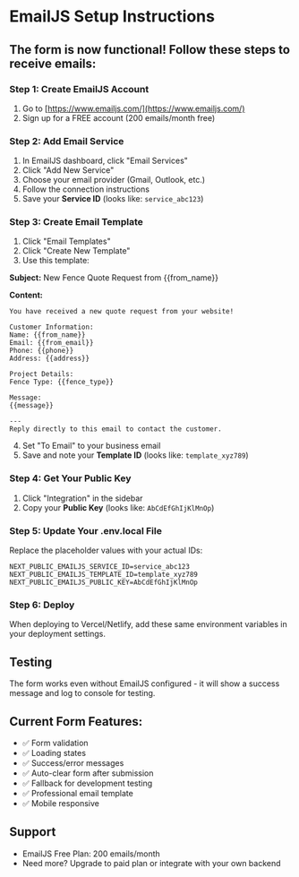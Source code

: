 # EmailJS Setup Instructions

## The form is now functional! Follow these steps to receive emails:

### Step 1: Create EmailJS Account
1. Go to [https://www.emailjs.com/](https://www.emailjs.com/)
2. Sign up for a FREE account (200 emails/month free)

### Step 2: Add Email Service
1. In EmailJS dashboard, click "Email Services"
2. Click "Add New Service"
3. Choose your email provider (Gmail, Outlook, etc.)
4. Follow the connection instructions
5. Save your **Service ID** (looks like: `service_abc123`)

### Step 3: Create Email Template
1. Click "Email Templates"
2. Click "Create New Template"
3. Use this template:

**Subject:** New Fence Quote Request from {{from_name}}

**Content:**
```
You have received a new quote request from your website!

Customer Information:
Name: {{from_name}}
Email: {{from_email}}
Phone: {{phone}}
Address: {{address}}

Project Details:
Fence Type: {{fence_type}}

Message:
{{message}}

---
Reply directly to this email to contact the customer.
```

4. Set "To Email" to your business email
5. Save and note your **Template ID** (looks like: `template_xyz789`)

### Step 4: Get Your Public Key
1. Click "Integration" in the sidebar
2. Copy your **Public Key** (looks like: `AbCdEfGhIjKlMnOp`)

### Step 5: Update Your .env.local File
Replace the placeholder values with your actual IDs:

```
NEXT_PUBLIC_EMAILJS_SERVICE_ID=service_abc123
NEXT_PUBLIC_EMAILJS_TEMPLATE_ID=template_xyz789
NEXT_PUBLIC_EMAILJS_PUBLIC_KEY=AbCdEfGhIjKlMnOp
```

### Step 6: Deploy
When deploying to Vercel/Netlify, add these same environment variables in your deployment settings.

## Testing
The form works even without EmailJS configured - it will show a success message and log to console for testing.

## Current Form Features:
- ✅ Form validation
- ✅ Loading states
- ✅ Success/error messages
- ✅ Auto-clear form after submission
- ✅ Fallback for development testing
- ✅ Professional email template
- ✅ Mobile responsive

## Support
- EmailJS Free Plan: 200 emails/month
- Need more? Upgrade to paid plan or integrate with your own backend